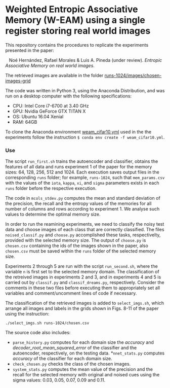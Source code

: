 # Weighted Entropic Associative Memory (W-EAM) using a single register storing real world images

This repository contains the procedures to replicate the experiments presented in the paper:

&nbsp;&nbsp;&nbsp;Noé Hernández, Rafael Morales & Luis A. Pineda (under review). _Entropic Associative Memory on real world images_.

The retrieved images are available in the folder [runs-1024/images/chosen-images-grid](https://github.com/nohernan/W-EAM_Cifar10/blob/main/runs-1024/images/chosen-images-grid)

The code was written in Python 3, using the Anaconda Distribution, and was run on a desktop computer with the following specifications:
* CPU: Intel Core i7-6700 at 3.40 GHz
* GPU: Nvidia GeForce GTX TITAN X
* OS: Ubuntu 16.04 Xenial
* RAM: 64GB

To clone the Anaconda environment [weam_cifar10.yml](https://github.com/nohernan/W-EAM_Cifar10/blob/main/weam_cifar10.yml) used in the the experiments follow the instruction ``$ conda env create -f weam_cifar10.yml``.

### Use

The script ``run_first.sh`` trains the autoencoder and classifier, obtains the features of all data and runs experiment 1 of the paper for the memory sizes: 64, 128, 256, 512 and 1024. Each execution saves output files in the corresponding ``runs`` folder; for example, ``runs-1024``, such that ``mem_params.csv`` with the values of the ``iota``, ``kappa``, ``xi``, and ``sigma`` parameters exists in each ``runs`` folder before the respective execution.

The code in ``mcols_stdev.py`` computes the mean and standard deviation of the precision, the recall and the entropy values of the memories for all number of columns and rows according to experiment 1. We analyse such values to determine the optimal memory size.

In order to run the reamining experiments, we need to classify the noisy test data and choose images of each class that are correctly classified. The files ``noised_classif.py`` and ``choose.py`` accomplished these tasks, respectivelty, provided with the selected memory size. The output of ``choose.py`` is ``chosen.csv`` containing the ids of the images shown in the paper, also ``chosen.csv`` must be saved within the ``runs`` folder of the selected memory size.

Experiments 2 through 5 are run with the script ``run_second.sh``, where the variable ``n`` is first set to the selected memory domain. The classification of the retreived images in experiments 2 and 3, and in experiments 4 and 5 is carried out by ``classif.py`` and ``classif_dreams.py``, respectively. Consider the comments in these two files before executing them to appropriately set all variables and comment/uncomment lines of code if necessary.

The classification of the retrieved images is added to ``select_imgs.sh``, which arrange all images and labels in the grids shown in Figs. 8-11 of the paper using the instruction:

```./select_imgs.sh runs-1024/chosen.csv```

The source code also includes:
* ``parse_history.py`` computes for each domain size the _accuracy_ and _decoder\_root\_mean\_squared\_error_ of the classifier and the autoencoder, respectively, on the testing data.
*``nnet_stats.py`` computes _accuracy_ of the classifier for each domain size.
* ``check_chosen.py`` checks the class of the chosen images.
* ``system_stats.py`` computes the mean value of the precision and the recall for the selected memory with original and noised cues using the sigma values: 0.03, 0.05, 0.07, 0.09 and 0.11.
